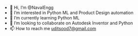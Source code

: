 - 👋 Hi, I’m @NavalEngg
- 👀 I’m interested in Python ML and Product Design automation
- 🌱 I’m currently learning Python ML
- 💞️ I’m looking to collaborate on Autodesk Inventor and Python
- 📫 How to reach me uditsood7@gmail.com

<!---
NavalEngg/NavalEngg is a ✨ special ✨ repository because its `README.md` (this file) appears on your GitHub profile.
You can click the Preview link to take a look at your changes.
--->
